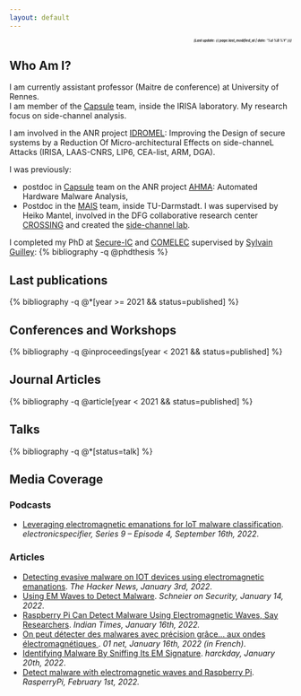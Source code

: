 ```yaml
---
layout: default
---
```

<!-- <p style='text-align: right;'> [ {{ page.last_modified_at | date: '%d  %B  %Y' }}] </p> -->
<h5 style="font-size:0.6vw"><i><p align='right'>[Last update: {{ page.last_modified_at | date: '%d  %B  %Y' }}]</p></i></h5>

## Who Am I?
I am currently assistant professor (Maitre de conference) at University of Rennes.  
I am member of the [Capsule](https://team.inria.fr/capsule/team-members/)
team, inside the IRISA laboratory. My research focus on side-channel analysis. 

I am involved in the ANR project [IDROMEL](https://projects.laas.fr/IDROMEL/): Improving the
Design of secure systems by a Reduction Of Micro-architectural Effects
on side-channeL Attacks (IRISA, LAAS-CNRS, LIP6, CEA-list, ARM, DGA).

I was previously:
- postdoc in [Capsule](https://team.inria.fr/capsule/team-members/)
    team on the ANR project [AHMA](https://anr.fr/Project-ANR-18-CE39-000): 
    Automated Hardware Malware Analysis,
- Postdoc in the [MAIS](https://www.mais.informatik.tu-darmstadt.de/)
    team, inside TU-Darmstadt. I was supervised by Heiko Mantel,
    involved in the DFG collaborative research center
    [CROSSING](https://www.crossing.tu-darmstadt.de/crc_1119/index.en.jsp)
    and created the [side-channel
    lab](https://www.mais.informatik.tu-darmstadt.de/side-channel-ss20.html).

I completed my PhD at [Secure-IC](https://www.secure-ic.com/) and
[COMELEC](https://www.comelec.telecom-paristech.fr/) supervised by
[Sylvain Guilley](https://perso.telecom-paristech.fr/guilley/):
{% bibliography -q @phdthesis %}

<!--  -->
<!-- ## Book Chapters -->

<!-- {% bibliography -q @inbook %} -->
<!-- ## Coming soon -->
<!-- {% bibliography -q @*[status=not-published] %} -->

## Last publications
{% bibliography -q @*[year >= 2021 && status=published] %}

## Conferences and Workshops
{% bibliography -q @inproceedings[year < 2021  && status=published] %}

## Journal Articles
{% bibliography -q @article[year < 2021  && status=published] %}

## Talks
{% bibliography -q @*[status=talk] %}
<!-- - Malwares revealed through EM at [EDUC (European Digital UniverCity) - Session III: AI & Security](https://www.educalliance.eu/). *November, 24, 2021.* -->
<!-- - Binary Data Analysis for Source Code Leakage Assessment at [CIDRE seminar](https://team.inria.fr/cidre/). *January 25, 2021.* -->


## Media Coverage
### Podcasts
- [Leveraging electromagnetic emanations for IoT malware classification](https://www.electronicspecifier.com/news/podcasts/series-9-episode-4-leveraging-electromagnetic-emanations-for-iot-malware-classification). *electronicspecifier, Series 9 – Episode 4, September 16th, 2022*.


### Articles
- [Detecting evasive malware on IOT devices using electromagnetic emanations](https://thehackernews.com/2022/01/detecting-evasive-malware-on-iot.html). *The Hacker News, January 3rd, 2022*.
- [Using EM Waves to Detect Malware](https://www.schneier.com/blog/archives/2022/01/using-em-waves-to-detect-malware.html). *Schneier on Security, January 14, 2022*.
- [Raspberry Pi Can Detect Malware Using Electromagnetic Waves, Say Researchers](https://www.indiatimes.com/technology/news/raspberry-pi-can-detect-malware-559086.html). *Indian Times, January 16th, 2022.*
- [On peut détecter des malwares avec précision grâce... aux ondes électromagnétiques ](https://www.01net.com/actualites/on-peut-detecter-des-malwares-avec-precision-grace-aux-ondes-electromagnetiques-2053625.html). *01 net, January 16th, 2022 (in French)*.
- [Identifying Malware By Sniffing Its EM Signature](https://hackaday.com/2022/01/19/identifying-malware-by-sniffing-its-em-signature/). *harckday, January 20th, 2022*.
- [Detect malware with electromagnetic waves and Raspberry Pi](https://www.raspberrypi.com/news/detect-malware-with-electromagnetic-waves-and-raspberry-pi/). *RasperryPi, February 1st, 2022.*

<!-- Text can be **bold**, _italic_, or ~~strikethrough~~. -->

<!-- [Link to another page](./another-page.html). -->

<!-- There should be whitespace between paragraphs. -->

<!-- There should be whitespace between paragraphs. We recommend including a README, or a file with information about your project. -->

<!-- # Header 1 -->

<!-- This is a normal paragraph following a header. GitHub is a code hosting platform for version control and collaboration. It lets you and others work together on projects from anywhere. -->

<!-- ## Header 2 -->

<!-- > This is a blockquote following a header. -->
<!-- > -->
<!-- > When something is important enough, you do it even if the odds are not in your favor. -->

<!-- ### Header 3 -->

<!-- ```js -->
<!-- // Javascript code with syntax highlighting. -->
<!-- var fun = function lang(l) { -->
<!--   dateformat.i18n = require('./lang/' + l) -->
<!--   return true; -->
<!-- } -->
<!-- ``` -->

<!-- ```ruby -->
<!-- # Ruby code with syntax highlighting -->
<!-- GitHubPages::Dependencies.gems.each do |gem, version| -->
<!--   s.add_dependency(gem, "= #{version}") -->
<!-- end -->
<!-- ``` -->

<!-- #### Header 4 -->

<!-- *   This is an unordered list following a header. -->
<!-- *   This is an unordered list following a header. -->
<!-- *   This is an unordered list following a header. -->

<!-- ##### Header 5 -->

<!-- 1.  This is an ordered list following a header. -->
<!-- 2.  This is an ordered list following a header. -->
<!-- 3.  This is an ordered list following a header. -->

<!-- ###### Header 6 -->

<!-- | head1        | head two          | three | -->
<!-- |:-------------|:------------------|:------| -->
<!-- | ok           | good swedish fish | nice  | -->
<!-- | out of stock | good and plenty   | nice  | -->
<!-- | ok           | good `oreos`      | hmm   | -->
<!-- | ok           | good `zoute` drop | yumm  | -->

<!-- ### There's a horizontal rule below this. -->

<!-- * * * -->

<!-- ### Here is an unordered list: -->

<!-- *   Item foo -->
<!-- *   Item bar -->
<!-- *   Item baz -->
<!-- *   Item zip -->

<!-- ### And an ordered list: -->

<!-- 1.  Item one -->
<!-- 1.  Item two -->
<!-- 1.  Item three -->
<!-- 1.  Item four -->

<!-- ### And a nested list: -->

<!-- - level 1 item -->
<!--   - level 2 item -->
<!--   - level 2 item -->
<!--     - level 3 item -->
<!--     - level 3 item -->
<!-- - level 1 item -->
<!--   - level 2 item -->
<!--   - level 2 item -->
<!--   - level 2 item -->
<!-- - level 1 item -->
<!--   - level 2 item -->
<!--   - level 2 item -->
<!-- - level 1 item -->

<!-- ### Small image -->

<!-- ![Octocat](https://github.githubassets.com/images/icons/emoji/octocat.png) -->

<!-- ### Large image -->

<!-- ![Branching](https://guides.github.com/activities/hello-world/branching.png) -->


<!-- ### Definition lists can be used with HTML syntax. -->

<!-- <dl> -->
<!-- <dt>Name</dt> -->
<!-- <dd>Godzilla</dd> -->
<!-- <dt>Born</dt> -->
<!-- <dd>1952</dd> -->
<!-- <dt>Birthplace</dt> -->
<!-- <dd>Japan</dd> -->
<!-- <dt>Color</dt> -->
<!-- <dd>Green</dd> -->
<!-- </dl> -->

<!-- ``` -->
<!-- Long, single-line code blocks should not wrap. They should horizontally scroll if they are too long. This line should be long enough to demonstrate this. -->
<!-- ``` -->

<!-- ``` -->
<!-- The final element. -->
<!-- ``` -->
